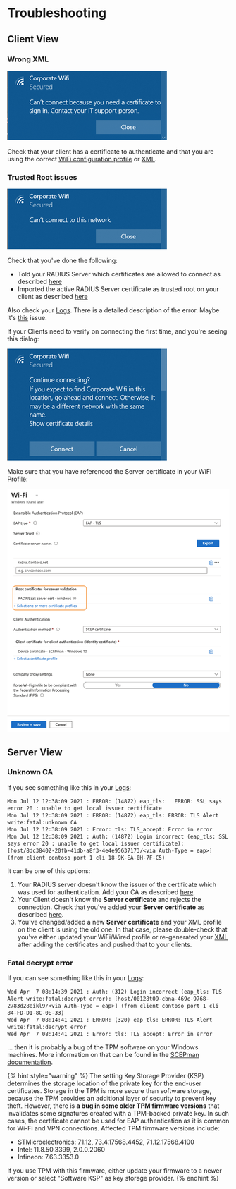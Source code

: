# Troubleshooting

## Client View

### Wrong XML&#x20;

![](<../.gitbook/assets/image (43).png>)

Check that your client has a certificate to authenticate and that you are using the correct [WiFi configuration profile](../azure/wifi-profile/) or [XML](../portal/settings/settings-trusted-roots/xml.md#wifi).

### Trusted Root issues&#x20;

![](<../.gitbook/assets/image (44).png>)

Check that you've done the following:&#x20;

* Told your RADIUS Server which certificates are allowed to connect as described [here](../portal/settings/settings-trusted-roots/trusted-roots.md#add)
* Imported the active RADIUS Server certificate as trusted root on your client as described [here](../azure/trusted-root.md#to-add-a-trusted-root-profile-for-your-clients)

Also check your [Logs](../portal/insights/log.md#logs). There is a detailed description of the error. Maybe it's [this](trubleshooting.md#fatal-decrypt-error) issue.

If your Clients need to verify on connecting the first time, and you're seeing this dialog:

![](<../.gitbook/assets/image (60).png>)

Make sure that you have referenced the Server certificate in your WiFi Profile:

![](<../.gitbook/assets/image (68).png>)

## Server View

### Unknown CA

if you see something like this in your [Logs](../portal/insights/log.md#logs):

```
Mon Jul 12 12:38:09 2021 : ERROR: (14872) eap_tls:   ERROR: SSL says error 20 : unable to get local issuer certificate
Mon Jul 12 12:38:09 2021 : ERROR: (14872) eap_tls: ERROR: TLS Alert write:fatal:unknown CA
Mon Jul 12 12:38:09 2021 : Error: tls: TLS_accept: Error in error
Mon Jul 12 12:38:09 2021 : Auth: (14872) Login incorrect (eap_tls: SSL says error 20 : unable to get local issuer certificate): [host/8dc38402-20fb-41db-a8f3-4e4e95637173/<via Auth-Type = eap>] (from client contoso port 1 cli 18-9K-EA-0H-7F-C5)
```

It can be one of this options:&#x20;

1. Your RADIUS server doesn't know the issuer of the certificate which was used for authentication. Add your CA as described [here](../portal/settings/settings-trusted-roots/trusted-roots.md#add).
2. Your Client doesn't know the **Server certificate** and rejects the connection. Check that you've added your **Server certificate** as described [here](../azure/trusted-root.md#adding-a-trusted-root-profile-for-your-clients).
3. You've changed/added a new **Server certificate** and your XML profile on the client is using the old one. In that case, please double-check that you've either updated your WiFi/Wired profile or re-generated your [XML](../portal/settings/settings-trusted-roots/xml.md#wifi) after adding the certificates and pushed that to your clients.&#x20;

### Fatal decrypt error

If you can see something like this in your [Logs](../portal/insights/log.md#logs):

```
Wed Apr  7 08:14:39 2021 : Auth: (312) Login incorrect (eap_tls: TLS Alert write:fatal:decrypt error): [host/00128t09-cbna-469c-9768-2783d28eikl9/<via Auth-Type = eap>] (from client contoso port 1 cli 84-FD-D1-8C-0E-33)
Wed Apr  7 08:14:41 2021 : ERROR: (320) eap_tls: ERROR: TLS Alert write:fatal:decrypt error
Wed Apr  7 08:14:41 2021 : Error: tls: TLS_accept: Error in error
```

... then it is probably a bug of the TPM software on your Windows machines. More information on that can be found in the [SCEPman documentation](https://docs.scepman.com/certificate-deployment/microsoft-intune/windows-10).

{% hint style="warning" %}
The setting Key Storage Provider (KSP) determines the storage location of the private key for the end-user certificates. Storage in the TPM is more secure than software storage, because the TPM provides an additional layer of security to prevent key theft. However, there is **a bug in some older TPM firmware versions** that invalidates some signatures created with a TPM-backed private key. In such cases, the certificate cannot be used for EAP authentication as it is common for Wi-Fi and VPN connections. Affected TPM firmware versions include:

* STMicroelectronics: 71.12, 73.4.17568.4452, 71.12.17568.4100
* Intel: 11.8.50.3399, 2.0.0.2060
* Infineon: 7.63.3353.0

If you use TPM with this firmware, either update your firmware to a newer version or select "Software KSP" as key storage provider.
{% endhint %}
